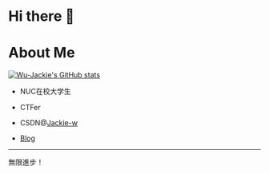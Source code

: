 # Hi there 👋

# About Me

[![Wu-Jackie's GitHub stats](https://github-readme-stats.vercel.app/api?username=Wu-Jackie&hide=contribs,prs,issues&show_icons=true)](https://github.com/Wu-Jackie)

- NUC在校大学生

- CTFer

- CSDN@[Jackie-w](https://blog.csdn.net/qq_46398697?type=blog)
  
- [Blog]()

---

無限進步！
